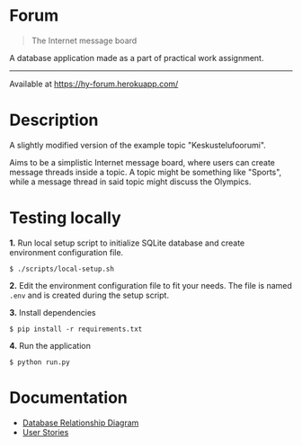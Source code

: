 # Forum

> The Internet message board

A database application made as a part of practical work assignment.

---

Available at https://hy-forum.herokuapp.com/

# Description

A slightly modified version of the example topic "Keskustelufoorumi".

Aims to be a simplistic Internet message board, where users can create message threads inside a topic. A topic might be something like "Sports", while a message thread in said topic might discuss the Olympics.

# Testing locally

**1.** Run local setup script to initialize SQLite database and create environment configuration file.

```
$ ./scripts/local-setup.sh
```

**2.** Edit the environment configuration file to fit your needs. The file is named `.env` and is created during the setup script.

**3.** Install dependencies

```
$ pip install -r requirements.txt
```

**4.** Run the application

```
$ python run.py
```

# Documentation

- [Database Relationship Diagram](documentation/db-diagram.png)
- [User Stories](documentation/user-stories.md)